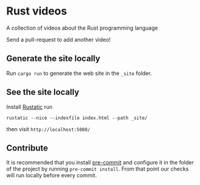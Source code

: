 # Rust videos

A collection of videos about the Rust programming language


Send a pull-request to add another video!


## Generate the site locally

Run `cargo run` to generate the web site in the `_site` folder.

## See the site locally

Install [Rustatic](https://rustatic.code-maven.com/) run

```
rustatic --nice --indexfile index.html --path _site/
```

then visit `http://localhost:5000/`

## Contribute

It is recommended that you install [pre-commit](https://pre-commit.com/) and configure it in the folder of the project by running `pre-commit install`.
From that point our checks will run locally before every commit.
